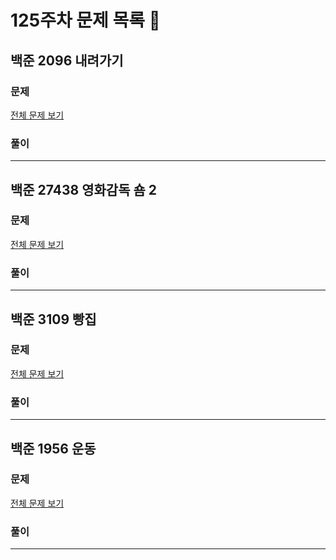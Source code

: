 # 125주차 문제 목록 📝

## 백준 2096 내려가기

### 문제

[전체 문제 보기](https://www.acmicpc.net/problem/2096)    

### 풀이

___

## 백준 27438 영화감독 숌 2

### 문제

[전체 문제 보기](https://www.acmicpc.net/problem/27438)

### 풀이

___

## 백준 3109 빵집

### 문제

[전체 문제 보기](https://www.acmicpc.net/problem/2109)

### 풀이

___

## 백준 1956 운동

### 문제

[전체 문제 보기](https://www.acmicpc.net/problem/1956)

### 풀이

---
